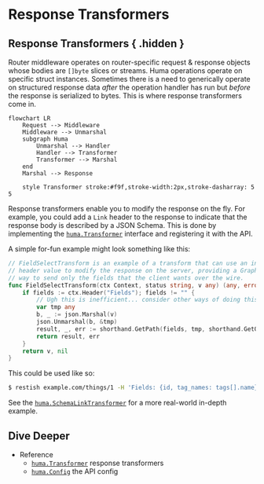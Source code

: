 # Response Transformers

## Response Transformers { .hidden }

Router middleware operates on router-specific request & response objects whose bodies are `[]byte` slices or streams. Huma operations operate on specific struct instances. Sometimes there is a need to generically operate on structured response data _after_ the operation handler has run but _before_ the response is serialized to bytes. This is where response transformers come in.

```mermaid
flowchart LR
	Request --> Middleware
	Middleware --> Unmarshal
	subgraph Huma
		Unmarshal --> Handler
		Handler --> Transformer
		Transformer --> Marshal
	end
	Marshal --> Response

	style Transformer stroke:#f9f,stroke-width:2px,stroke-dasharray: 5 5
```

Response transformers enable you to modify the response on the fly. For example, you could add a `Link` header to the response to indicate that the response body is described by a JSON Schema. This is done by implementing the [`huma.Transformer`](https://pkg.go.dev/github.com/danielgtaylor/huma/v2#Transformer) interface and registering it with the API.

A simple for-fun example might look something like this:

```go title="code.go"
// FieldSelectTransform is an example of a transform that can use an input
// header value to modify the response on the server, providing a GraphQL-like
// way to send only the fields that the client wants over the wire.
func FieldSelectTransform(ctx Context, status string, v any) (any, error) {
	if fields := ctx.Header("Fields"); fields != "" {
		// Ugh this is inefficient... consider other ways of doing this :-(
		var tmp any
		b, _ := json.Marshal(v)
		json.Unmarshal(b, &tmp)
		result, _, err := shorthand.GetPath(fields, tmp, shorthand.GetOptions{})
		return result, err
	}
	return v, nil
}
```

This could be used like so:

```sh title="Terminal"
$ restish example.com/things/1 -H 'Fields: {id, tag_names: tags[].name}'
```

See the [`huma.SchemaLinkTransformer`](https://pkg.go.dev/github.com/danielgtaylor/huma/v2#SchemaLinkTransformer) for a more real-world in-depth example.

## Dive Deeper

-   Reference
    -   [`huma.Transformer`](https://pkg.go.dev/github.com/danielgtaylor/huma/v2#Transformer) response transformers
    -   [`huma.Config`](https://pkg.go.dev/github.com/danielgtaylor/huma/v2#Config) the API config

